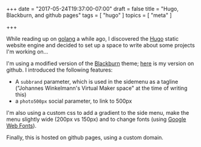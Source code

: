 +++
date = "2017-05-24T19:37:00-07:00"
draft = false
title = "Hugo, Blackburn, and github pages"
tags = [ "hugo" ]
topics = [ "meta" ]

+++

While reading up on [golang](http://www.golang.org) a while ago, I discovered the [Hugo](http://gohugo.io/) static website engine and decided to set up a space to write about some projects I'm working on...

<!--more-->

I'm using a modified version of the [Blackburn](https://themes.gohugo.io/theme/blackburn/) theme; [here](https://github.com/winkj/blackburn) is my version on github. I introduced the following features:

- A `subbrand` parameter, which is used in the sidemenu as a tagline ("Johannes Winkelmann's Virtual Maker space" at the time of writing this)
- a `photo500px` social parameter, to link to 500px

I'm also using a custom css to add a gradient to the side menu, make the menu slightly wide (200px vs 150px) and to change fonts (using [Google Web Fonts](https://fonts.google.com/)).

Finally, this is hosted on github pages, using a custom domain.
